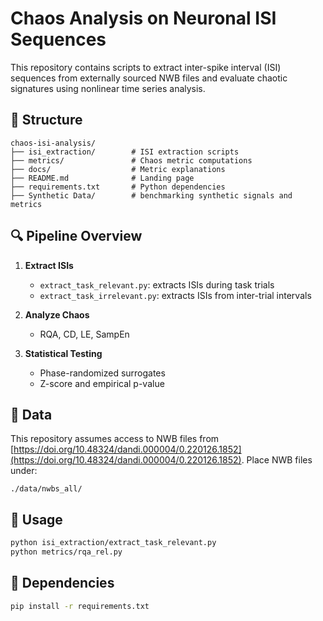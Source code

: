 # Chaos Analysis on Neuronal ISI Sequences

This repository contains scripts to extract inter-spike interval (ISI) sequences from externally sourced NWB files and evaluate chaotic signatures using nonlinear time series analysis.

## 📁 Structure

```
chaos-isi-analysis/
├── isi_extraction/        # ISI extraction scripts
├── metrics/               # Chaos metric computations
├── docs/                  # Metric explanations
├── README.md              # Landing page
├── requirements.txt       # Python dependencies
├── Synthetic Data/        # benchmarking synthetic signals and metrics
```

## 🔍 Pipeline Overview

1. **Extract ISIs**
   - `extract_task_relevant.py`: extracts ISIs during task trials
   - `extract_task_irrelevant.py`: extracts ISIs from inter-trial intervals

2. **Analyze Chaos**
   - RQA, CD, LE, SampEn

3. **Statistical Testing**
   - Phase-randomized surrogates
   - Z-score and empirical p-value

## 📂 Data

This repository assumes access to NWB files from [https://doi.org/10.48324/dandi.000004/0.220126.1852](https://doi.org/10.48324/dandi.000004/0.220126.1852).
Place NWB files under:

```
./data/nwbs_all/
```

## 🧰 Usage

```bash
python isi_extraction/extract_task_relevant.py
python metrics/rqa_rel.py
```

## 🧪 Dependencies

```bash
pip install -r requirements.txt
```

